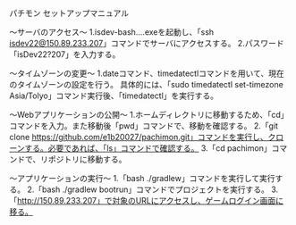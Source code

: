 パチモン セットアップマニュアル

～サーバのアクセス～
1.isdev-bash....exeを起動し、「ssh isdev22@150.89.233.207」コマンドでサーバにアクセスする。
2.パスワード「isDev22?207」を入力する。

～タイムゾーンの変更～
1.dateコマンド、timedatectlコマンドを用いて、現在のタイムゾーンの設定を行う。
具体的には、「sudo timedatectl set-timezone Asia/Tolyo」コマンド実行後、「timedatectl」を実行する。

～Webアプリケーションの公開～
1.ホームディレクトリに移動するため、「cd」コマンドを入力。また移動後「pwd」コマンドで、移動を確認する。
2.「git clone https://github.com/e1b20027/pachimon.git」コマンドを実行し、クローンする。必要であれば、「ls」コマンドで確認する。
3.「cd pachimon」コマンドで、リポジトリに移動する。

～アプリケーションの実行～
1.「bash ./gradlew」コマンドを実行して実行する。
2.「bash ./gradlew bootrun」コマンドでプロジェクトを実行する。
3.「http://150.89.233.207」で対象のURLにアクセスし、ゲームログイン画面に移る。
